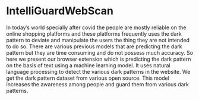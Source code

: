 # IntelliGuardWebScan

In today’s world specially after covid the people are mostly reliable on the online shopping platforms and these platforms frequently uses the dark pattern to deviate and manipulate the users the thing they are not intended to do so. There are various previous models that are predicting the dark pattern but they are time consuming and do not possess much accuracy. So here we present our browser extension which is predicting the dark pattern on the basis of text using a machine learning model. It uses natural language processing to detect the various dark patterns in the website. We get the dark pattern dataset from various open source. This model increases the awareness among people and guard them from various dark patterns.
